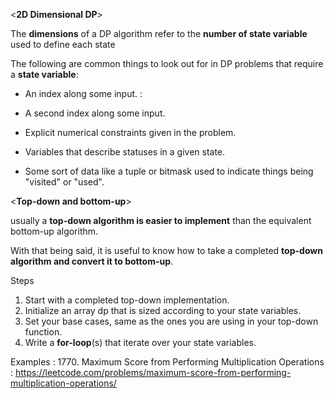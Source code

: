 <**2D Dimensional DP**>

The **dimensions** of a DP algorithm refer to the 
**number of state variable** used to define each state


The following are common things to look out for in DP problems 
that require a **state variable**:

- An index along some input.
  : 

- A second index along some input.

- Explicit numerical constraints given in the problem.

- Variables that describe statuses in a given state.

- Some sort of data like a tuple or bitmask used to indicate things being "visited" or "used".

<**Top-down and bottom-up**>

usually a **top-down algorithm is easier to implement** 
than the equivalent bottom-up algorithm. 

With that being said, it is useful to know how to take a 
completed **top-down algorithm and convert it to bottom-up**. 

Steps
1. Start with a completed top-down implementation.
2. Initialize an array dp that is sized according to your state variables.
3. Set your base cases, same as the ones you are using in your top-down function.
4. Write a **for-loop**(s) that iterate over your state variables.


Examples
: 1770. Maximum Score from Performing Multiplication Operations
: https://leetcode.com/problems/maximum-score-from-performing-multiplication-operations/
